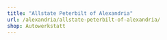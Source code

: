```yaml
---
title: "Allstate Peterbilt of Alexandria"
url: /alexandria/allstate-peterbilt-of-alexandria/
shop: Autowerkstatt
---
```

